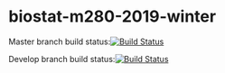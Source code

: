 # biostat-m280-2019-winter


Master branch build status:[![Build Status](https://travis-ci.com/EudoraHan/biostat-m280-2019-winter.svg?token=XiFHfxYNrzo9Cf97wLfb&branch=master)](https://travis-ci.com/EudoraHan/biostat-m280-2019-winter)

Develop branch build status:[![Build Status](https://travis-ci.com/EudoraHan/biostat-m280-2019-winter.svg?token=XiFHfxYNrzo9Cf97wLfb&branch=develop)](https://travis-ci.com/EudoraHan/biostat-m280-2019-winter)
